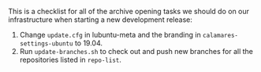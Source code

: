 This is a checklist for all of the archive opening tasks we should do on our infrastructure when starting a new development release:

 1. Change `update.cfg` in lubuntu-meta and the branding in `calamares-settings-ubuntu` to 19.04.
 1. Run `update-branches.sh` to check out and push new branches for all the repositories listed in `repo-list`.
